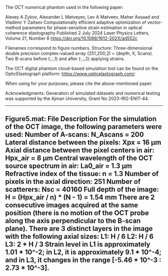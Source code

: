 The OCT numerical phantom used in the following paper:

Alexey A Zykov, Alexander L Matveyev, Lev A Matveev, Maher Assaad and Vladimir Y Zaitsev
Computationally efficient adaptive optimization of vector-method parameters for phase-sensitive strain estimation in optical coherence elastography
Published 2 July 2024 
Laser Physics Letters, Volume 21, Number 8
https://doi.org/10.1088/1612-202X/ad552c

Filenames correspond to figure numbers.
Structure: Three-dimensional double precision complex-valued array (251,200,2) = (depth, X, Scans). 
Two B-scans before (:,:,1) and after (:,:,2) applying strains.

The OCT digital phantom cloud-based simulation tool can be found on the OpticElastograph platform: https://www.opticelastograph.com/

When using for your purposes, please cite the above-mentioned paper.

Acknowledgments:
Generation of simulated datasets and numerical testing was supported by the Ajman University, Grant No 2023-IRG-ENIT-44.

----------------------
Figure5.mat: File Description
For the simulation of the OCT image, the following parameters were used:
Number of A-scans: N_Ascans = 200
Lateral distance between the pixels: Xpx = 16 µm
Axial distance between the pixel centers in air: Hpx_air = 8 µm
Central wavelength of the OCT source spectrum in air: La0_air = 1.3 µm
Refractive index of the tissue: n = 1.3
Number of pixels in the axial direction: 251
Number of scatterers: Nsc = 40160
Full depth of the image: H = (Hpx_air / n) * (N - 1) = 1.54 mm
There are 2 consecutive images acquired at the same position (there is no motion of the OCT probe along the axis perpendicular to the B-scan plane).
There are 3 distinct layers in the image with the following axial sizes:
L1: H / 6
L2: H / 6
L3: 2 * H / 3
Strain level in L1 is approximately 1.01 * 10^-2; in L2, it is approximately 9.1 * 10^-4; and in L3, it changes in the range [-5.46 * 10^-3 : 2.73 * 10^-3].
----------------------
